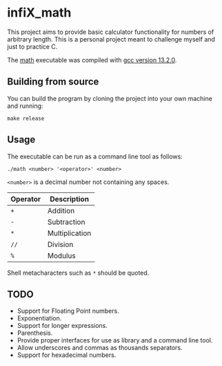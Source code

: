 # infiX_math

This project aims to provide basic calculator functionality for numbers of
arbitrary length. This is a personal project meant to challenge myself and
just to practice C.

The [math](./math) executable was compiled with [gcc version 13.2.0](https://gcc.gnu.org/gcc-13/).

## Building from source

You can build the program by cloning the project into your own machine and running:

`make release`

## Usage

The executable can be run as a command line tool as follows:

`./math <number> '<operator>' <number>`

`<number>` is a decimal number not containing any spaces.

| **Operator** | **Description** |
| ------ | ------- |
| `+` | Addition |
| `-` | Subtraction |
| `*` | Multiplication |
| `//` | Division |
| `%` | Modulus |

Shell metacharacters such as `*` should be quoted.

## TODO

- Support for Floating Point numbers.
- Exponentiation.
- Support for longer expressions.
- Parenthesis.
- Provide proper interfaces for use as library and a command line tool.
- Allow underscores and commas as thousands separators.
- Support for hexadecimal numbers.
